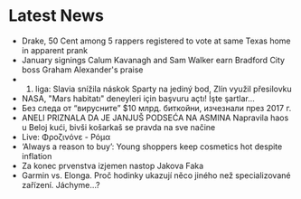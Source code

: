 # Latest News
-  Drake, 50 Cent among 5 rappers registered to vote at same Texas home in apparent prank
-  January signings Calum Kavanagh and Sam Walker earn Bradford City boss Graham Alexander's praise
-  1. liga: Slavia snížila náskok Sparty na jediný bod, Zlín využil přesilovku
-  NASA, "Mars habitatı" deneyleri için başvuru açtı! İşte şartlar...
-  Без следа от “вирусните” $10 млрд. биткойни, изчезнали през 2017 г.
-  ANELI PRIZNALA DA JE JANJUŠ PODSEĆA NA ASMINA Napravila haos u Beloj kući, bivši košarkaš se pravda na sve načine
-  Live: Φροζινόνε - Ρόμα
-  ‘Always a reason to buy’: Young shoppers keep cosmetics hot despite inflation
-  Za konec prvenstva izjemen nastop Jakova Faka
-  Garmin vs. Elonga. Proč hodinky ukazují něco jiného než specializované zařízení. Jáchyme…?
